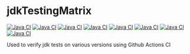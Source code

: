 # jdkTestingMatrix
[![Java CI](https://github.com/giltene/jdkTestingMatrix/workflows/Java6/badge.svg)](https://github.com/giltene/jdkTestingMatrix/actions)
[![Java CI](https://github.com/giltene/jdkTestingMatrix/workflows/Java7/badge.svg)](https://github.com/giltene/jdkTestingMatrix/actions)
[![Java CI](https://github.com/giltene/jdkTestingMatrix/workflows/Java8/badge.svg)](https://github.com/giltene/jdkTestingMatrix/actions)
[![Java CI](https://github.com/giltene/jdkTestingMatrix/workflows/Java9/badge.svg)](https://github.com/giltene/jdkTestingMatrix/actions)
[![Java CI](https://github.com/giltene/jdkTestingMatrix/workflows/Java10/badge.svg)](https://github.com/giltene/jdkTestingMatrix/actions)
[![Java CI](https://github.com/giltene/jdkTestingMatrix/workflows/Java11/badge.svg)](https://github.com/giltene/jdkTestingMatrix/actions)
[![Java CI](https://github.com/giltene/jdkTestingMatrix/workflows/Java12/badge.svg)](https://github.com/giltene/jdkTestingMatrix/actions)
[![Java CI](https://github.com/giltene/jdkTestingMatrix/workflows/Java13/badge.svg)](https://github.com/giltene/jdkTestingMatrix/actions)

Used to verify jdk tests on various versions using Github Actions CI
